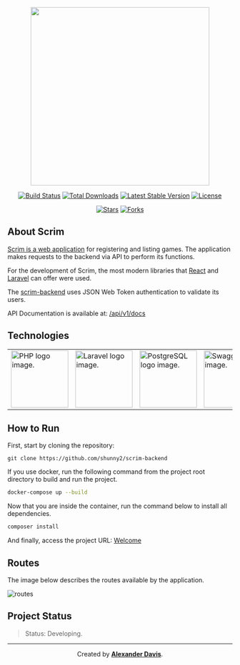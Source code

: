 <p align="center"><a href="https://laravel.com" target="_blank"><img src="https://raw.githubusercontent.com/laravel/art/master/logo-lockup/5%20SVG/2%20CMYK/1%20Full%20Color/laravel-logolockup-cmyk-red.svg" width="400"></a></p>

<p align="center">
<a href="https://travis-ci.org/laravel/framework"><img src="https://travis-ci.org/laravel/framework.svg" alt="Build Status"></a>
<a href="https://packagist.org/packages/laravel/framework"><img src="https://img.shields.io/packagist/dt/laravel/framework" alt="Total Downloads"></a>
<a href="https://packagist.org/packages/laravel/framework"><img src="https://img.shields.io/packagist/v/laravel/framework" alt="Latest Stable Version"></a>
<a href="https://img.shields.io/github/license/shunny2/scrim-backend"><img src="https://img.shields.io/github/license/shunny2/scrim-backend" alt="License"></a>
</p>

<p align="center">
<a href="https://img.shields.io/github/stars/shunny2/scrim-backend?style=social"><img src="https://img.shields.io/github/stars/shunny2/scrim-backend?style=social" alt="Stars"></a>
<a href="https://img.shields.io/github/forks/shunny2/scrim-backend?style=social"><img src="https://img.shields.io/github/forks/shunny2/scrim-backend?style=social" alt="Forks"></a>
</p>

## About Scrim

[Scrim is a web application](https://github.com/shunny2/scrim-frontend) for registering and listing games. The application makes requests to the backend via API to perform its functions.

For the development of Scrim, the most modern libraries that [React](https://reactjs.org/) and [Laravel](https://laravel.com/) can offer were used.

The [scrim-backend](https://github.com/shunny2/scrim-backend/) uses JSON Web Token authentication to validate its users.

API Documentation is available at: [/api/v1/docs](https://scrim-games.herokuapp.com/api/v1/docs)

## Technologies

<table>
  <thead>
  </thead>
  <tbody>
    <td>
      <a href="https://www.php.net/"><img width="128" height="128" src="https://www.php.net/images/logos/new-php-logo.svg" alt="PHP logo image." /></a>
    </td>
    <td>
      <a href="https://laravel.com/"><img width="128" height="128" src="https://cdn.worldvectorlogo.com/logos/laravel-2.svg" alt="Laravel logo image." /></a>
    </td>
    <td>
      <a href="https://www.postgresql.org/"><img width="128" height="128" src="https://cdn.worldvectorlogo.com/logos/postgresql.svg" alt="PostgreSQL logo image." />         </a>
    </td>
    <td>
      <a href="https://swagger.io/"><img width="128" height="128" src="https://static1.smartbear.co/swagger/media/assets/images/swagger_logo.svg" alt="Swagger logo image." /></a>
    </td>
    <td>
      <a href="https://www.heroku.com/"><img width="128" height="128" src="https://cdn.worldvectorlogo.com/logos/heroku-1.svg" alt="Heroku logo image." /></a>
    </td>
  </tbody>
</table>

## How to Run

First, start by cloning the repository:
```shell
git clone https://github.com/shunny2/scrim-backend
```

If you use docker, run the following command from the project root directory to build and run the project.
```bash
docker-compose up --build
```

Now that you are inside the container, run the command below to install all dependencies.
```bash
composer install
```

And finally, access the project URL:
[Welcome](https://localhost:8000)

## Routes

The image below describes the routes available by the application.

![routes](https://user-images.githubusercontent.com/72872854/201341324-8e6adcc7-f6ee-48ad-8412-b021fc38173a.png)

## Project Status

> Status: Developing.

<hr/>

<p align="center">Created by <a href="https://github.com/shunny2"><b>Alexander Davis</b></a>.</p>

